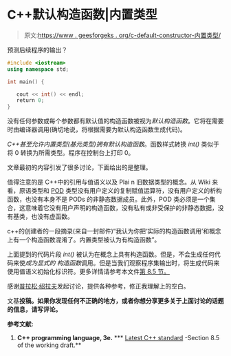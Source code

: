 # C++默认构造函数|内置类型

> 原文:[https://www . geesforgeks . org/c-default-constructor-内置类型/](https://www.geeksforgeeks.org/c-default-constructor-built-in-types/)

预测后续程序的输出？

```cpp
#include <iostream>
using namespace std;

int main() {

   cout << int() << endl;
   return 0;
}
```

没有任何参数或每个参数都有默认值的构造函数被视为*默认构造函数*。它将在需要时由编译器调用(确切地说，将根据需要为默认构造函数生成代码)。

*C++甚至允许内置类型(基元类型)拥有默认构造函数*。函数样式转换 *int()* 类似于将 0 转换为所需类型。程序在控制台上打印 0。

文章最初的内容引发了很多讨论，下面给出的是整理。

值得注意的是 C++中的引用与值语义以及 Plai n 旧数据类型的概念。从 Wiki 来看，原语类型和 [POD](http://en.wikipedia.org/wiki/Plain_old_data_structure) 类型没有用户定义的复制赋值运算符，没有用户定义的析构函数，也没有本身不是 PODs 的非静态数据成员。此外，POD 类必须是一个集合，这意味着它没有用户声明的构造函数，没有私有或非受保护的非静态数据，没有基类，也没有虚函数。

c++的创建者的一段摘录(来自一封邮件)“我认为你把‘实际的构造函数调用’和概念上有一个构造函数混淆了。内置类型被认为有构造函数”。

上面提到的代码片段 *int()* 被认为在概念上具有构造函数。但是，不会生成任何代码来使*成为显式的* *构造函数*调用。但是当我们观察程序集输出时，将生成代码来使用值语义初始化标识符。更多详情请参考本文件[第 8.5 节。](http://www.open-std.org/JTC1/SC22/WG21/docs/papers/2011/n3242.pdf)

感谢[普拉松·绍拉夫](http://stackoverflow.com/users/165520/prasoon-saurav)发起讨论，提供各种参考，修正我理解上的空白。

文基**投稿。如果你发现任何不正确的地方，或者你想分享更多关于上面讨论的话题的信息，请写评论。**

**参考文献:**

1.  **C++ programming language, 3e.**
***   [Latest C++ standard](http://www.open-std.org/JTC1/SC22/WG21/docs/papers/2011/n3242.pdf) -Section 8.5 of the working draft.**